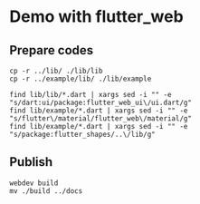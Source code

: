 # Demo with flutter_web

## Prepare codes

```
cp -r ../lib/ ./lib/lib
cp -r ../example/lib/ ./lib/example

find lib/lib/*.dart | xargs sed -i "" -e "s/dart:ui/package:flutter_web_ui\/ui.dart/g"
find lib/example/*.dart | xargs sed -i "" -e "s/flutter\/material/flutter_web\/material/g"
find lib/example/*.dart | xargs sed -i "" -e "s/package:flutter_shapes/..\/lib/g"
```

## Publish

```
webdev build
mv ./build ../docs
```
